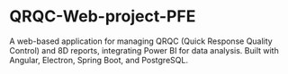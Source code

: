 # QRQC-Web-project-PFE
A web-based application for managing QRQC (Quick Response Quality Control) and 8D reports, integrating Power BI for data analysis. Built with Angular, Electron, Spring Boot, and PostgreSQL.
